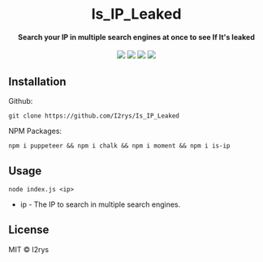 
<h1 align="center">Is_IP_Leaked</h1>
<h4 align="center">Search your IP in multiple search engines at once to see If It's leaked</h4>
<p align="center">
	<a href="https://github.com/I2rys/Is_IP_Leaked/blob/main/LICENSE"><img src="https://img.shields.io/github/license/I2rys/Is_IP_Leaked?style=flat-square"></img></a>
	<a href="https://github.com/I2rys/Is_IP_Leaked"><img src="https://img.shields.io/badge/version-1.0.0-orange"></img></a>
	<a href="https://github.com/I2rys/Is_IP_Leaked/issues"><img src="https://img.shields.io/github/issues/I2rys/Is_IP_Leaked.svg"></img></a>
	<a href="https://nodejs.org/"><img src="https://img.shields.io/badge/-Nodejs-green?style=flat-square&logo=Node.js"></img></a>
</p>


## Installation
Github:

    git clone https://github.com/I2rys/Is_IP_Leaked

NPM Packages:

    npm i puppeteer && npm i chalk && npm i moment && npm i is-ip
    
## Usage

    node index.js <ip>

 - ip - The IP to search in multiple search engines.

## License
MIT © I2rys
